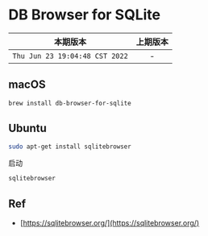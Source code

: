 # DB Browser for SQLite


|本期版本| 上期版本
|:---:|:---:
`Thu Jun 23 19:04:48 CST 2022` | -


## macOS

```bash
brew install db-browser-for-sqlite
```

## Ubuntu

```bash
sudo apt-get install sqlitebrowser
```

启动

```bash
sqlitebrowser
```

## Ref

* [https://sqlitebrowser.org/](https://sqlitebrowser.org/)